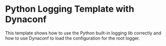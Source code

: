 # Python Logging Template with Dynaconf

This template shows how to use the Python built-in logging lib correctly and how to use Dynaconf to load the configuration for
the root logger.